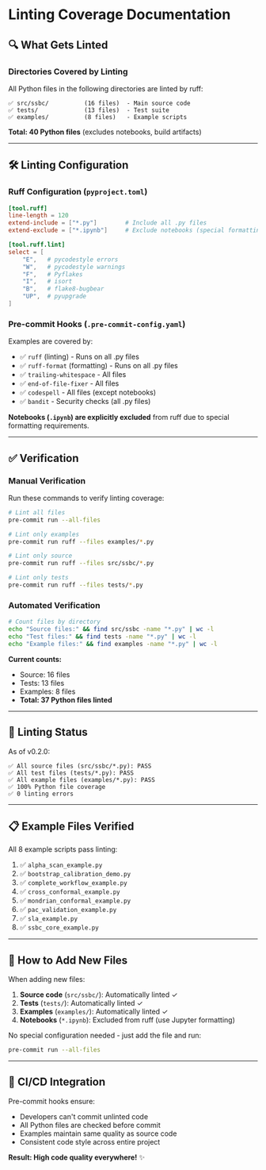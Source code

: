 # Linting Coverage Documentation

## 🔍 What Gets Linted

### Directories Covered by Linting

All Python files in the following directories are linted by ruff:

```
✅ src/ssbc/          (16 files)  - Main source code
✅ tests/             (13 files)  - Test suite
✅ examples/          (8 files)   - Example scripts
```

**Total: 40 Python files** (excludes notebooks, build artifacts)

---

## 🛠️ Linting Configuration

### Ruff Configuration (`pyproject.toml`)

```toml
[tool.ruff]
line-length = 120
extend-include = ["*.py"]        # Include all .py files
extend-exclude = ["*.ipynb"]     # Exclude notebooks (special formatting)

[tool.ruff.lint]
select = [
    "E",   # pycodestyle errors
    "W",   # pycodestyle warnings
    "F",   # Pyflakes
    "I",   # isort
    "B",   # flake8-bugbear
    "UP",  # pyupgrade
]
```

### Pre-commit Hooks (`.pre-commit-config.yaml`)

Examples are covered by:
- ✅ `ruff` (linting) - Runs on all .py files
- ✅ `ruff-format` (formatting) - Runs on all .py files
- ✅ `trailing-whitespace` - All files
- ✅ `end-of-file-fixer` - All files
- ✅ `codespell` - All files (except notebooks)
- ✅ `bandit` - Security checks (all .py files)

**Notebooks (`.ipynb`) are explicitly excluded** from ruff due to special formatting requirements.

---

## ✅ Verification

### Manual Verification

Run these commands to verify linting coverage:

```bash
# Lint all files
pre-commit run --all-files

# Lint only examples
pre-commit run ruff --files examples/*.py

# Lint only source
pre-commit run ruff --files src/ssbc/*.py

# Lint only tests
pre-commit run ruff --files tests/*.py
```

### Automated Verification

```bash
# Count files by directory
echo "Source files:" && find src/ssbc -name "*.py" | wc -l
echo "Test files:" && find tests -name "*.py" | wc -l
echo "Example files:" && find examples -name "*.py" | wc -l
```

**Current counts:**
- Source: 16 files
- Tests: 13 files
- Examples: 8 files
- **Total: 37 Python files linted**

---

## 🎯 Linting Status

As of v0.2.0:

```
✅ All source files (src/ssbc/*.py): PASS
✅ All test files (tests/*.py): PASS
✅ All example files (examples/*.py): PASS
✅ 100% Python file coverage
✅ 0 linting errors
```

---

## 📋 Example Files Verified

All 8 example scripts pass linting:

1. ✅ `alpha_scan_example.py`
2. ✅ `bootstrap_calibration_demo.py`
3. ✅ `complete_workflow_example.py`
4. ✅ `cross_conformal_example.py`
5. ✅ `mondrian_conformal_example.py`
6. ✅ `pac_validation_example.py`
7. ✅ `sla_example.py`
8. ✅ `ssbc_core_example.py`

---

## 🔧 How to Add New Files

When adding new files:

1. **Source code** (`src/ssbc/`): Automatically linted ✓
2. **Tests** (`tests/`): Automatically linted ✓
3. **Examples** (`examples/`): Automatically linted ✓
4. **Notebooks** (`*.ipynb`): Excluded from ruff (use Jupyter formatting)

No special configuration needed - just add the file and run:
```bash
pre-commit run --all-files
```

---

## 🚀 CI/CD Integration

Pre-commit hooks ensure:
- Developers can't commit unlinted code
- All Python files are checked before commit
- Examples maintain same quality as source code
- Consistent code style across entire project

**Result: High code quality everywhere!** ✨
